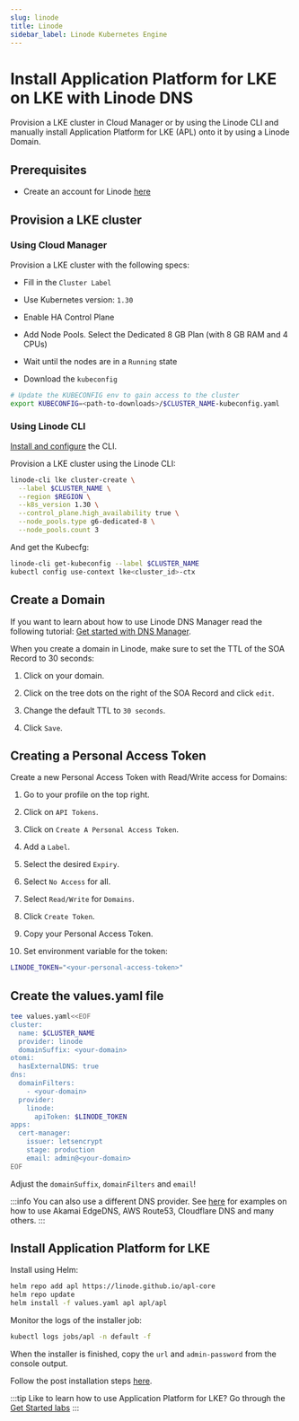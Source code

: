 ```yaml
---
slug: linode
title: Linode
sidebar_label: Linode Kubernetes Engine
---
```


# Install Application Platform for LKE on LKE with Linode DNS

Provision a LKE cluster in Cloud Manager or by using the Linode CLI and manually install Application Platform for LKE (APL) onto it by using a Linode Domain.

## Prerequisites

- Create an account for Linode [here](https://cloud.linode.com/)

## Provision a LKE cluster

### Using Cloud Manager

Provision a LKE cluster with the following specs:

- Fill in the `Cluster Label`

- Use Kubernetes version: `1.30`

- Enable HA Control Plane

- Add Node Pools. Select the Dedicated 8 GB Plan (with 8 GB RAM and 4 CPUs)

- Wait until the nodes are in a `Running` state

- Download the `kubeconfig`

```bash
# Update the KUBECONFIG env to gain access to the cluster
export KUBECONFIG=<path-to-downloads>/$CLUSTER_NAME-kubeconfig.yaml
```

### Using Linode CLI

[Install and configure](https://techdocs.akamai.com/cloud-computing/docs/install-and-configure-the-cli) the CLI.

Provision a LKE cluster using the Linode CLI:

```bash
linode-cli lke cluster-create \
  --label $CLUSTER_NAME \
  --region $REGION \
  --k8s_version 1.30 \
  --control_plane.high_availability true \
  --node_pools.type g6-dedicated-8 \
  --node_pools.count 3
```

And get the Kubecfg:

```bash
linode-cli get-kubeconfig --label $CLUSTER_NAME
kubectl config use-context lke<cluster_id>-ctx
```

## Create a Domain

If you want to learn about how to use Linode DNS Manager read the following tutorial: [Get started with DNS Manager](https://techdocs.akamai.com/cloud-computing/docs/getting-started-with-dns-manager).

When you create a domain in Linode, make sure to set the TTL of the SOA Record to 30 seconds:

1. Click on your domain.

2. Click on the tree dots on the right of the SOA Record and click `edit`.

3. Change the default TTL to `30 seconds`.

4. Click `Save`.

## Creating a Personal Access Token

Create a new Personal Access Token with Read/Write access for Domains:

1. Go to your profile on the top right.

2. Click on `API Tokens`.

3. Click on `Create A Personal Access Token`.

4. Add a `Label`.

5. Select the desired `Expiry`.

6. Select `No Access` for all.

7. Select `Read/Write` for `Domains`.

8. Click `Create Token`.

9. Copy your Personal Access Token.

10. Set environment variable for the token:

```bash
LINODE_TOKEN="<your-personal-access-token>"
```

## Create the values.yaml file

```bash
tee values.yaml<<EOF
cluster:
  name: $CLUSTER_NAME
  provider: linode
  domainSuffix: <your-domain>
otomi:
  hasExternalDNS: true
dns:
  domainFilters: 
    - <your-domain>
  provider:
    linode:
      apiToken: $LINODE_TOKEN
apps:
  cert-manager:
    issuer: letsencrypt
    stage: production
    email: admin@<your-domain>
EOF
```

Adjust the `domainSuffix`, `domainFilters` and `email`!

:::info
You can also use a different DNS provider. See [here](dns.md) for examples on how to use Akamai EdgeDNS, AWS Route53, Cloudflare DNS and many others.
:::

## Install Application Platform for LKE

Install using Helm:

```bash
helm repo add apl https://linode.github.io/apl-core
helm repo update
helm install -f values.yaml apl apl/apl
```

Monitor the logs of the installer job:

```bash
kubectl logs jobs/apl -n default -f
```

When the installer is finished, copy the `url` and `admin-password` from the console output.

Follow the post installation steps [here](post-install-steps.md).

:::tip
Like to learn how to use Application Platform for LKE? Go through the [Get Started labs](../labs/labs-overview.md)
:::
